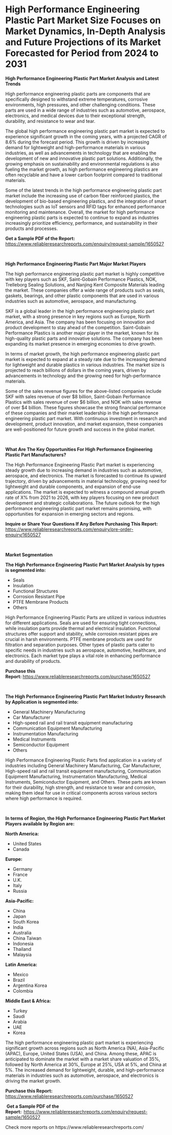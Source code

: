 <p><h1>High Performance Engineering Plastic Part Market Size Focuses on Market Dynamics, In-Depth Analysis and Future Projections of its Market Forecasted for Period from 2024 to 2031</h1></p><p><strong>High Performance Engineering Plastic Part Market Analysis and Latest Trends</strong></p>
<p><p>High performance engineering plastic parts are components that are specifically designed to withstand extreme temperatures, corrosive environments, high pressures, and other challenging conditions. These parts are used in a wide range of industries such as automotive, aerospace, electronics, and medical devices due to their exceptional strength, durability, and resistance to wear and tear.</p><p>The global high performance engineering plastic part market is expected to experience significant growth in the coming years, with a projected CAGR of 8.6% during the forecast period. This growth is driven by increasing demand for lightweight and high-performance materials in various industries, as well as advancements in technology that are enabling the development of new and innovative plastic part solutions. Additionally, the growing emphasis on sustainability and environmental regulations is also fueling the market growth, as high performance engineering plastics are often recyclable and have a lower carbon footprint compared to traditional materials.</p><p>Some of the latest trends in the high performance engineering plastic part market include the increasing use of carbon fiber reinforced plastics, the development of bio-based engineering plastics, and the integration of smart technologies such as IoT sensors and RFID tags for enhanced performance monitoring and maintenance. Overall, the market for high performance engineering plastic parts is expected to continue to expand as industries increasingly prioritize efficiency, performance, and sustainability in their products and processes.</p></p>
<p><strong>Get a Sample PDF of the Report:&nbsp;</strong> <a href="https://www.reliableresearchreports.com/enquiry/request-sample/1650527">https://www.reliableresearchreports.com/enquiry/request-sample/1650527</a></p>
<p>&nbsp;</p>
<p><strong>High Performance Engineering Plastic Part Major Market Players</strong></p>
<p><p>The high performance engineering plastic part market is highly competitive with key players such as SKF, Saint-Gobain Performance Plastics, NOK, Trelleborg Sealing Solutions, and Nanjing Kent Composite Materials leading the market. These companies offer a wide range of products such as seals, gaskets, bearings, and other plastic components that are used in various industries such as automotive, aerospace, and manufacturing.</p><p>SKF is a global leader in the high performance engineering plastic part market, with a strong presence in key regions such as Europe, North America, and Asia. The company has been focusing on innovation and product development to stay ahead of the competition. Saint-Gobain Performance Plastics is another major player in the market, known for its high-quality plastic parts and innovative solutions. The company has been expanding its market presence in emerging economies to drive growth.</p><p>In terms of market growth, the high performance engineering plastic part market is expected to expand at a steady rate due to the increasing demand for lightweight and durable plastics in various industries. The market size is projected to reach billions of dollars in the coming years, driven by advancements in technology and the growing need for high-performance materials.</p><p>Some of the sales revenue figures for the above-listed companies include SKF with sales revenue of over $8 billion, Saint-Gobain Performance Plastics with sales revenue of over $6 billion, and NOK with sales revenue of over $4 billion. These figures showcase the strong financial performance of these companies and their market leadership in the high performance engineering plastic part market. With continuous investment in research and development, product innovation, and market expansion, these companies are well-positioned for future growth and success in the global market.</p></p>
<p>&nbsp;</p>
<p><strong>What Are The Key Opportunities For High Performance Engineering Plastic Part Manufacturers?</strong></p>
<p><p>The High Performance Engineering Plastic Part market is experiencing steady growth due to increasing demand in industries such as automotive, aerospace, and electronics. The market is forecasted to continue its upward trajectory, driven by advancements in material technology, growing need for lightweight and durable components, and expansion of end-use applications. The market is expected to witness a compound annual growth rate of X% from 2021 to 2026, with key players focusing on new product development and strategic collaborations. The future outlook for the high performance engineering plastic part market remains promising, with opportunities for expansion in emerging sectors and regions.</p></p>
<p><strong>Inquire or Share Your Questions If Any Before Purchasing This Report:</strong> <a href="https://www.reliableresearchreports.com/enquiry/pre-order-enquiry/1650527">https://www.reliableresearchreports.com/enquiry/pre-order-enquiry/1650527</a></p>
<p>&nbsp;</p>
<p><strong>Market Segmentation</strong></p>
<p><strong>The High Performance Engineering Plastic Part Market Analysis by types is segmented into:</strong></p>
<p><ul><li>Seals</li><li>Insulation</li><li>Functional Structures</li><li>Corrosion Resistant Pipe</li><li>PTFE Membrane Products</li><li>Others</li></ul></p>
<p><p>High Performance Engineering Plastic Parts are utilized in various industries for different applications. Seals are used for ensuring tight connections, while insulation parts provide thermal and electrical insulation. Functional structures offer support and stability, while corrosion resistant pipes are crucial in harsh environments. PTFE membrane products are used for filtration and separation purposes. Other types of plastic parts cater to specific needs in industries such as aerospace, automotive, healthcare, and electronics. Each market type plays a vital role in enhancing performance and durability of products.</p></p>
<p><strong>Purchase this Report:&nbsp;</strong><a href="https://www.reliableresearchreports.com/purchase/1650527">https://www.reliableresearchreports.com/purchase/1650527</a></p>
<p>&nbsp;</p>
<p><strong>The High Performance Engineering Plastic Part Market Industry Research by Application is segmented into:</strong></p>
<p><ul><li>General Machinery Manufacturing</li><li>Car Manufacturer</li><li>High-speed rail and rail transit equipment manufacturing</li><li>Communication Equipment Manufacturing</li><li>Instrumentation Manufacturing</li><li>Medical Instruments</li><li>Semiconductor Equipment</li><li>Others</li></ul></p>
<p><p>High Performance Engineering Plastic Parts find application in a variety of industries including General Machinery Manufacturing, Car Manufacturer, High-speed rail and rail transit equipment manufacturing, Communication Equipment Manufacturing, Instrumentation Manufacturing, Medical Instruments, Semiconductor Equipment, and Others. These parts are known for their durability, high strength, and resistance to wear and corrosion, making them ideal for use in critical components across various sectors where high performance is required.</p></p>
<p>&nbsp;</p>
<p><strong>In terms of Region, the High Performance Engineering Plastic Part Market Players available by Region are:</strong></p>
<p>
    <p> <strong> North America: </strong>
        <ul>
            <li>United States</li>
            <li>Canada</li>
        </ul>
        </p> 
    <p> <strong> Europe: </strong>
        <ul>
            <li>Germany</li>
            <li>France</li>
            <li>U.K.</li>
            <li>Italy</li>
            <li>Russia</li>
        </ul>
        </p> 
    <p> <strong> Asia-Pacific: </strong>
        <ul>
            <li>China</li>
            <li>Japan</li>
            <li>South Korea</li>
            <li>India</li>
            <li>Australia</li>
            <li>China Taiwan</li>
            <li>Indonesia</li>
            <li>Thailand</li>
            <li>Malaysia</li>
        </ul>
        </p> 
    <p> <strong> Latin America: </strong>
        <ul>
            <li>Mexico</li>
            <li>Brazil</li>
            <li>Argentina Korea</li>
            <li>Colombia</li>
        </ul>
        </p> 
    <p> <strong> Middle East & Africa: </strong>
        <ul>
            <li>Turkey</li>
            <li>Saudi</li>
            <li>Arabia</li>
            <li>UAE</li>
            <li>Korea</li>
        </ul>
    </p>
    </p>
<p><p>The high performance engineering plastic part market is experiencing significant growth across regions such as North America (NA), Asia-Pacific (APAC), Europe, United States (USA), and China. Among these, APAC is anticipated to dominate the market with a market share valuation of 35%, followed by North America at 30%, Europe at 25%, USA at 5%, and China at 5%. The increased demand for lightweight, durable, and high-performance materials in industries such as automotive, aerospace, and electronics is driving the market growth.</p></p>
<p><strong>Purchase this Report: </strong><a href="https://www.reliableresearchreports.com/purchase/1650527">https://www.reliableresearchreports.com/purchase/1650527</a></p>
<p>&nbsp;<strong>Get a Sample PDF of the Report:&nbsp;&nbsp;</strong><a href="https://www.reliableresearchreports.com/enquiry/request-sample/1650527">https://www.reliableresearchreports.com/enquiry/request-sample/1650527</a></p>
<p><strong></strong></p>
<p>Check more reports on https://www.reliableresearchreports.com/</p>